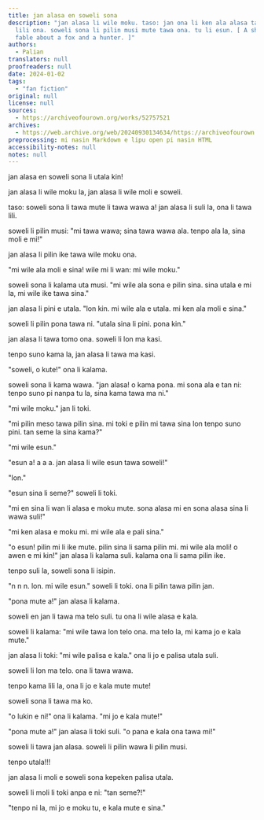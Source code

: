 ```yaml
---
title: jan alasa en soweli sona
description: "jan alasa li wile moku. taso: jan ona li ken ala alasa tan ken tawa
  lili ona. soweli sona li pilin musi mute tawa ona. tu li esun. [ A short toki pona
  fable about a fox and a hunter. ]"
authors:
  - Palian
translators: null
proofreaders: null
date: 2024-01-02
tags:
  - "fan fiction"
original: null
license: null
sources:
  - https://archiveofourown.org/works/52757521
archives:
  - https://web.archive.org/web/20240930134634/https://archiveofourown.org/works/52757521
preprocessing: mi nasin Markdown e lipu open pi nasin HTML
accessibility-notes: null
notes: null
---
```


jan alasa en soweli sona li utala kin!

jan alasa li wile moku la, jan alasa li wile moli e soweli.

taso: soweli sona li tawa mute li tawa wawa a! jan alasa li suli la, ona li tawa lili.

soweli li pilin musi: "mi tawa wawa; sina tawa wawa ala. tenpo ala la, sina moli e mi!"

jan alasa li pilin ike tawa wile moku ona.

"mi wile ala moli e sina! wile mi li wan: mi wile moku."

soweli sona li kalama uta musi. "mi wile ala sona e pilin sina. sina utala e mi la, mi wile ike tawa sina."

jan alasa li pini e utala. "lon kin. mi wile ala e utala. mi ken ala moli e sina."

soweli li pilin pona tawa ni. "utala sina li pini. pona kin."

jan alasa li tawa tomo ona. soweli li lon ma kasi.

tenpo suno kama la, jan alasa li tawa ma kasi.

"soweli, o kute!" ona li kalama.

soweli sona li kama wawa. "jan alasa! o kama pona. mi sona ala e tan ni: tenpo suno pi nanpa tu la, sina kama tawa ma ni."

"mi wile moku." jan li toki.

"mi pilin meso tawa pilin sina. mi toki e pilin mi tawa sina lon tenpo suno pini. tan seme la sina kama?"

"mi wile esun."

"esun a! a a a. jan alasa li wile esun tawa soweli!"

"lon."

"esun sina li seme?" soweli li toki.

"mi en sina li wan li alasa e moku mute. sona alasa mi en sona alasa sina li wawa suli!"

"mi ken alasa e moku mi. mi wile ala e pali sina."

"o esun! pilin mi li ike mute. pilin sina li sama pilin mi. mi wile ala moli! o awen e mi kin!" jan alasa li kalama suli. kalama ona li sama pilin ike.

tenpo suli la, soweli sona li isipin.

"n n n. lon. mi wile esun." soweli li toki. ona li pilin tawa pilin jan.

"pona mute a!" jan alasa li kalama.

soweli en jan li tawa ma telo suli. tu ona li wile alasa e kala.

soweli li kalama: "mi wile tawa lon telo ona. ma telo la, mi kama jo e kala mute."

jan alasa li toki: "mi wile palisa e kala." ona li jo e palisa utala suli.

soweli li lon ma telo. ona li tawa wawa.

tenpo kama lili la, ona li jo e kala mute mute!

soweli sona li tawa ma ko.

"o lukin e ni!" ona li kalama. "mi jo e kala mute!"

"pona mute a!" jan alasa li toki suli. "o pana e kala ona tawa mi!"

soweli li tawa jan alasa. soweli li pilin wawa li pilin musi.

tenpo utala!!!

jan alasa li moli e soweli sona kepeken palisa utala.

soweli li moli li toki anpa e ni: "tan seme?!"

"tenpo ni la, mi jo e moku tu, e kala mute e sina."
